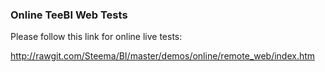 ### Online TeeBI Web Tests

Please follow this link for online live tests:

http://rawgit.com/Steema/BI/master/demos/online/remote_web/index.htm
